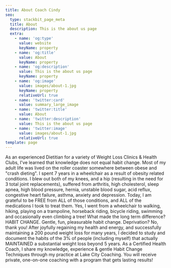 ```yaml
---
title: About Coach Cindy
seo:
  type: stackbit_page_meta
  title: About
  description: This is the about us page
  extra:
    - name: 'og:type'
      value: website
      keyName: property
    - name: 'og:title'
      value: About
      keyName: property
    - name: 'og:description'
      value: This is the about us page
      keyName: property
    - name: 'og:image'
      value: images/about-1.jpg
      keyName: property
      relativeUrl: true
    - name: 'twitter:card'
      value: summary_large_image
    - name: 'twitter:title'
      value: About
    - name: 'twitter:description'
      value: This is the about us page
    - name: 'twitter:image'
      value: images/about-1.jpg
      relativeUrl: true
template: page
---
```

As an experienced Dietitian for a variety of Weight Loss Clinics & Health Clubs, I've learned that knowledge does not equal habit change.
Most of my adult life was lived on the roller coaster somewhere between obese and "crash dieting". I spent 7 years in a wheelchair as a result of obesity related conditions. I blew out both of my knees, and a hip (resulting in the need for 3 total joint replacements), suffered from arthritis, high cholesterol, sleep apnea, high blood pressure, hernia, unstable blood sugar, acid reflux, congestive heart failure, asthma, anxiety and depression. Today, I am grateful to be FREE from ALL of those conditions, and ALL of the medications I took to treat them. Yes, I went from a wheelchair to walking, hiking, playing on a trampoline, horseback riding, bicycle riding, swimming and occasionally even climbing a tree!
What made the long term difference?
HABIT CHANGE.
Gentle, fun, pleasurable habit change. 
Deprivation? 
No, thank you!
After joyfully regaining my health and energy, and successfully maintaining a 200 pound weight loss for many years, I decided to study and document the habits of the 3% of people (including myself) that actually MAINTAINED a substantial weight loss
beyond 5 years.
As a Certified Health Coach, I share my
knowledge, experience & gentle Habit Change
Techniques through my practice at Lake City
Coaching.
You will receive private, one-on-one coaching
with a program that gets lasting results!
